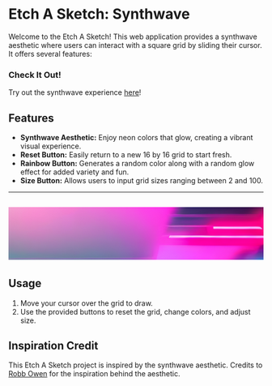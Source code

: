 # Etch A Sketch: Synthwave

Welcome to the Etch A Sketch! This web application provides a synthwave aesthetic where users can interact with a square grid by sliding their cursor. It offers several features:

### Check It Out!

Try out the synthwave experience [here](https://haxaru.github.io/etch-a-sketch/)!

## Features

- **Synthwave Aesthetic:** Enjoy neon colors that glow, creating a vibrant visual experience.
- **Reset Button:** Easily return to a new 16 by 16 grid to start fresh.
- **Rainbow Button:** Generates a random color along with a random glow effect for added variety and fun.
- **Size Button:** Allows users to input grid sizes ranging between 2 and 100.

---

## ![Banner/Image Placeholder](./images/readme-banner.jpg)

## Usage

1. Move your cursor over the grid to draw.
2. Use the provided buttons to reset the grid, change colors, and adjust size.

## Inspiration Credit

This Etch A Sketch project is inspired by the synthwave aesthetic.
Credits to [Robb Owen](https://marketplace.visualstudio.com/items?itemName=RobbOwen.synthwave-vscode) for the inspiration behind the aesthetic.
